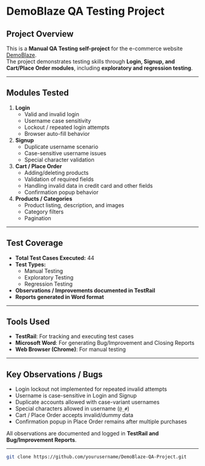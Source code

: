 # DemoBlaze QA Testing Project

## Project Overview
This is a **Manual QA Testing self-project** for the e-commerce website [DemoBlaze](https://www.demoblaze.com).  
The project demonstrates testing skills through **Login, Signup, and Cart/Place Order modules**, including **exploratory and regression testing**.

---

## Modules Tested
1. **Login**
   - Valid and invalid login
   - Username case sensitivity
   - Lockout / repeated login attempts
   - Browser auto-fill behavior
2. **Signup**
   - Duplicate username scenario
   - Case-sensitive username issues
   - Special character validation
3. **Cart / Place Order**
   - Adding/deleting products
   - Validation of required fields
   - Handling invalid data in credit card and other fields
   - Confirmation popup behavior
4. **Products / Categories**
   - Product listing, description, and images
   - Category filters
   - Pagination

---

## Test Coverage
- **Total Test Cases Executed:** 44  
- **Test Types:**
  - Manual Testing
  - Exploratory Testing
  - Regression Testing
- **Observations / Improvements documented in TestRail**  
- **Reports generated in Word format** 

---

## Tools Used
- **TestRail**: For tracking and executing test cases  
- **Microsoft Word**: For generating Bug/Improvement and Closing Reports  
- **Web Browser (Chrome)**: For manual testing  

---

## Key Observations / Bugs
- Login lockout not implemented for repeated invalid attempts  
- Username is case-sensitive in Login and Signup  
- Duplicate accounts allowed with case-variant usernames  
- Special characters allowed in username (`@_#`)  
- Cart / Place Order accepts invalid/dummy data  
- Confirmation popup in Place Order remains after multiple purchases  

All observations are documented and logged in **TestRail and Bug/Improvement Reports**.

---





```bash
git clone https://github.com/yourusername/DemoBlaze-QA-Project.git
